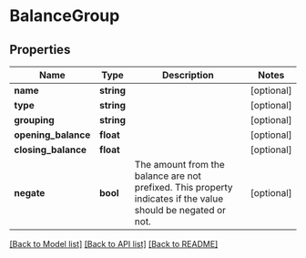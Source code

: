 # BalanceGroup

## Properties
Name | Type | Description | Notes
------------ | ------------- | ------------- | -------------
**name** | **string** |  | [optional] 
**type** | **string** |  | [optional] 
**grouping** | **string** |  | [optional] 
**opening_balance** | **float** |  | [optional] 
**closing_balance** | **float** |  | [optional] 
**negate** | **bool** | The amount from the balance are not prefixed. This property indicates if the value should be negated or not. | [optional] 

[[Back to Model list]](../README.md#documentation-for-models) [[Back to API list]](../README.md#documentation-for-api-endpoints) [[Back to README]](../README.md)


